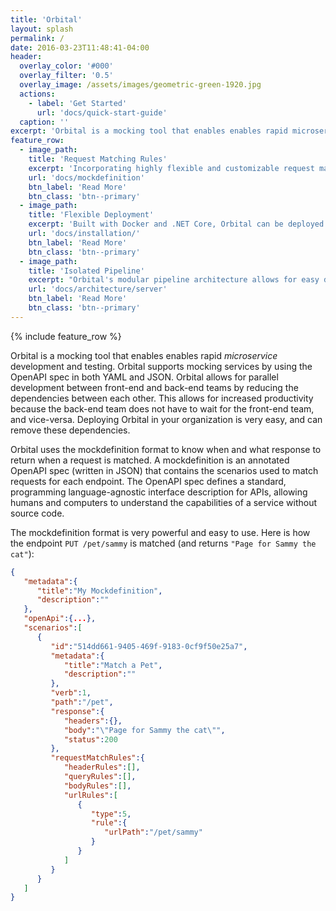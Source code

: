 ```yaml
---
title: 'Orbital'
layout: splash
permalink: /
date: 2016-03-23T11:48:41-04:00
header:
  overlay_color: '#000'
  overlay_filter: '0.5'
  overlay_image: /assets/images/geometric-green-1920.jpg
  actions:
    - label: 'Get Started'
      url: 'docs/quick-start-guide'
  caption: ''
excerpt: 'Orbital is a mocking tool that enables enables rapid microservice development and testing'
feature_row:
  - image_path:
    title: 'Request Matching Rules'
    excerpt: 'Incorporating highly flexible and customizable request matching rules, virtually any kind of request can be matched.'
    url: 'docs/mockdefinition'
    btn_label: 'Read More'
    btn_class: 'btn--primary'
  - image_path:
    title: 'Flexible Deployment'
    excerpt: 'Built with Docker and .NET Core, Orbital can be deployed anywhere Docker is supported, including Windows, Linux, and macOS.'
    url: 'docs/installation/'
    btn_label: 'Read More'
    btn_class: 'btn--primary'
  - image_path:
    title: 'Isolated Pipeline'
    excerpt: "Orbital's modular pipeline architecture allows for easy development, request matching, and debugging."
    url: 'docs/architecture/server'
    btn_label: 'Read More'
    btn_class: 'btn--primary'
---
```


{% include feature_row %}

Orbital is a mocking tool that enables enables rapid _microservice_ development and testing. Orbital supports mocking services by using the OpenAPI spec in both YAML and JSON. Orbital allows for parallel development between front-end and back-end teams by reducing the dependencies between each other. This allows for increased productivity because the back-end team does not have to wait for the front-end team, and vice-versa. Deploying Orbital in your organization is very easy, and can remove these dependencies.

Orbital uses the mockdefinition format to know when and what response to return when a request is matched. A mockdefinition is an annotated OpenAPI spec (written in JSON) that contains the scenarios used to match requests for each endpoint. The OpenAPI spec defines a standard, programming language-agnostic interface description for APIs, allowing humans and computers to understand the capabilities of a service without source code.

The mockdefinition format is very powerful and easy to use. Here is how the endpoint `PUT /pet/sammy` is matched (and returns `"Page for Sammy the cat"`):

```json
{
   "metadata":{
      "title":"My Mockdefinition",
      "description":""
   },
   "openApi":{...},
   "scenarios":[
      {
         "id":"514dd661-9405-469f-9183-0cf9f50e25a7",
         "metadata":{
            "title":"Match a Pet",
            "description":""
         },
         "verb":1,
         "path":"/pet",
         "response":{
            "headers":{},
            "body":"\"Page for Sammy the cat\"",
            "status":200
         },
         "requestMatchRules":{
            "headerRules":[],
            "queryRules":[],
            "bodyRules":[],
            "urlRules":[
               {
                  "type":5,
                  "rule":{
                     "urlPath":"/pet/sammy"
                  }
               }
            ]
         }
      }
   ]
}
```
